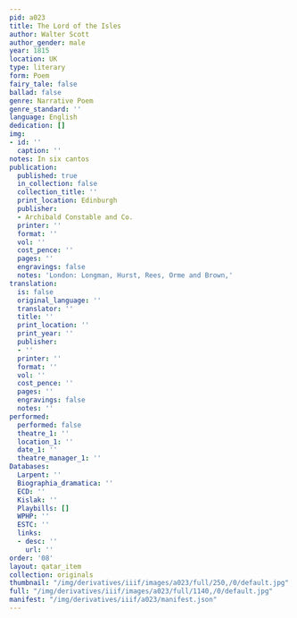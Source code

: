 ```yaml
---
pid: a023
title: The Lord of the Isles
author: Walter Scott
author_gender: male
year: 1815
location: UK
type: literary
form: Poem
fairy_tale: false
ballad: false
genre: Narrative Poem
genre_standard: ''
language: English
dedication: []
img:
- id: ''
  caption: ''
notes: In six cantos
publication:
  published: true
  in_collection: false
  collection_title: ''
  print_location: Edinburgh
  publisher:
  - Archibald Constable and Co.
  printer: ''
  format: ''
  vol: ''
  cost_pence: ''
  pages: ''
  engravings: false
  notes: 'London: Longman, Hurst, Rees, Orme and Brown,'
translation:
  is: false
  original_language: ''
  translator: ''
  title: ''
  print_location: ''
  print_year: ''
  publisher:
  - ''
  printer: ''
  format: ''
  vol: ''
  cost_pence: ''
  pages: ''
  engravings: false
  notes: ''
performed:
  performed: false
  theatre_1: ''
  location_1: ''
  date_1: ''
  theatre_manager_1: ''
Databases:
  Larpent: ''
  Biographia_dramatica: ''
  ECD: ''
  Kislak: ''
  Playbills: []
  WPHP: ''
  ESTC: ''
  links:
  - desc: ''
    url: ''
order: '08'
layout: qatar_item
collection: originals
thumbnail: "/img/derivatives/iiif/images/a023/full/250,/0/default.jpg"
full: "/img/derivatives/iiif/images/a023/full/1140,/0/default.jpg"
manifest: "/img/derivatives/iiif/a023/manifest.json"
---
```

